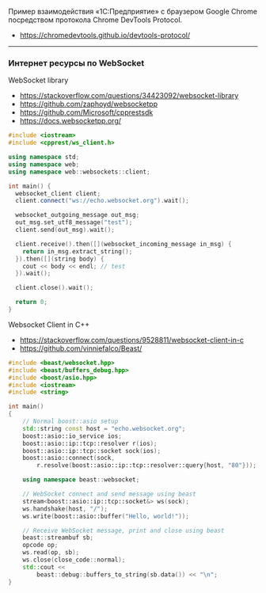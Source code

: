 Пример взаимодействия «1С:Предприятие» с браузером Google Chrome
посредством протокола Chrome DevTools Protocol.
* https://chromedevtools.github.io/devtools-protocol/

----

### Интернет ресурсы по WebSocket

WebSocket library
* https://stackoverflow.com/questions/34423092/websocket-library
* https://github.com/zaphoyd/websocketpp
* https://github.com/Microsoft/cpprestsdk
* https://docs.websocketpp.org/

```cpp
#include <iostream>
#include <cpprest/ws_client.h>

using namespace std;
using namespace web;
using namespace web::websockets::client;

int main() {
  websocket_client client;
  client.connect("ws://echo.websocket.org").wait();

  websocket_outgoing_message out_msg;
  out_msg.set_utf8_message("test");
  client.send(out_msg).wait();

  client.receive().then([](websocket_incoming_message in_msg) {
    return in_msg.extract_string();
  }).then([](string body) {
    cout << body << endl; // test
  }).wait();

  client.close().wait();

  return 0;
}
```

Websocket Client in C++
* https://stackoverflow.com/questions/9528811/websocket-client-in-c
* https://github.com/vinniefalco/Beast/
```cpp
#include <beast/websocket.hpp>
#include <beast/buffers_debug.hpp>
#include <boost/asio.hpp>
#include <iostream>
#include <string>

int main()
{
    // Normal boost::asio setup
    std::string const host = "echo.websocket.org";
    boost::asio::io_service ios;
    boost::asio::ip::tcp::resolver r(ios);
    boost::asio::ip::tcp::socket sock(ios);
    boost::asio::connect(sock,
        r.resolve(boost::asio::ip::tcp::resolver::query{host, "80"}));

    using namespace beast::websocket;

    // WebSocket connect and send message using beast
    stream<boost::asio::ip::tcp::socket&> ws(sock);
    ws.handshake(host, "/");
    ws.write(boost::asio::buffer("Hello, world!"));

    // Receive WebSocket message, print and close using beast
    beast::streambuf sb;
    opcode op;
    ws.read(op, sb);
    ws.close(close_code::normal);
    std::cout <<
        beast::debug::buffers_to_string(sb.data()) << "\n";
}
```